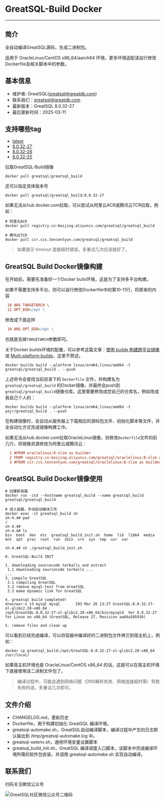 # GreatSQL-Build Docker
---

## 简介

全自动编译GreatSQL源码，生成二进制包。

适用于 OracleLinux/CentOS x86_64/aarch64 环境，更多环境适配请自行修改Dockerfile及相关脚本中的参数。

## 基本信息
- 维护者: GreatSQL(greatsql@greatdb.com)
- 联系我们：greatsql@greatdb.com
- 最新版本：GreatSQL 8.0.32-27
- 最后更新时间：2025-03-11

## 支持哪些tag

- [latest](https://hub.docker.com/layers/greatsql/greatsql_build/latest/images/sha256-16c3b1f7336578e9ad96593d8e3b02de032ede456a5f4681f11cff538673bdd8)
- [8.0.32-27](https://hub.docker.com/layers/greatsql/greatsql_build/8.0.32-27/images/sha256-16c3b1f7336578e9ad96593d8e3b02de032ede456a5f4681f11cff538673bdd8)
- [8.0.32-26](https://hub.docker.com/layers/greatsql/greatsql_build/8.0.32-26/images/sha256-a8bea01ea86b77866f8e4739859537b6f4b5060178ae06552e6fad4607c4e0cf)
- [8.0.32-25](https://hub.docker.com/layers/greatsql/greatsql/8.0.32-25/images/sha256-6a01d0b1b9107b286601249202803da5b08e9f729b8727f691ce423928994eef)

拉取GreatSQL-Build镜像

```shell
docker pull greatsql/greatsql_build
```

还可以指定具体版本号

```shell
docker pull greatsql/greatsql_build:8.0.32-27
```

如果无法从hub.docker.com拉取，可以尝试从阿里云ACR或腾讯云TCR拉取，例如：

```shell
# 阿里云ACR
docker pull registry.cn-beijing.aliyuncs.com/greatsql/greatsql_build

# 腾讯云TCR
docker pull ccr.ccs.tencentyun.com/greatsql/greatsql_build
```

> 如果提示 timeout 连接超时错误，多重试几次应该就好了。

## GreatSQL Build Docker镜像构建

在开始前，需要先准备好一个Docker builx环境，这是为了支持多平台构建。

如果不需要支持多平台，则可以自行修改Dockerfile中的第10-11行，将原来的内容

```ini
 10 ARG TARGETARCH \
 11 OPT_DIR=/opt \
```

修改成下面这样

```ini
 10 ARG OPT_DIR=/opt \
```

也就是去掉`TARGETARCH`参数即可。

关于Docker buildx环境的配置，可以参考这篇文章：[使用 buildx 构建跨平台镜像](https://zhuanlan.zhihu.com/p/622399482) 或 [Multi-platform builds](https://docs.docker.com/build/building/multi-platform/)，这里不赘述。

```shell
docker buildx build --platform linux/arm64,linux/amd64 -t greatsql/greatsql_build . --push
```

上述命令会查找当前目录下的 `Dockerfile` 文件，并构建名为 `greatsql/greatsql_build` 的Docker镜像，并最终会push到`greatsql/greatsql_build`镜像仓库。这里需要修改成您自己的仓库名，例如改成我自己个人的：

```shell
docker buildx build --platform linux/arm64,linux/amd64 -t yejr/greatsql_build . --push
```

在构建镜像时，会自动从服务器上下载相应的源码包文件、初始化脚本等文件，并全自动化方式完成镜像构建工作。

如果无法从hub.docker.com拉取OracleLinux镜像，则修改`Dockerfile`文件的前几行，将镜像资源修改为阿里云或腾讯云：

```ini
  1 #FROM oraclelinux:8-slim as builder
  2 FROM registry.cn-beijing.aliyuncs.com/greatsql/oraclelinux:8-slim as builder
  3 #FROM ccr.ccs.tencentyun.com/greatsql/oraclelinux:8-slim as builder
```

## GreatSQL Build Docker镜像使用

```shell
# 创建新容器
docker run -itd --hostname greatsql_build --name greatsql_build greatsql/greatsql_build

# 进入容器，手动启动编译工作
docker exec -it greatsql_build sh
sh-4.4# pwd
/
sh-4.4#
sh-4.4# ls
bin  boot  dev  etc  greatsql_build_init.sh  home  lib  lib64  media  mnt  opt  proc  root  run  sbin  srv  sys  tmp  usr  var

sh-4.4# sh ./greatsql_build_init.sh

0. GreatSQL-Build INIT

1. downloading sourcecode tarballs and extract
 1.1 downloading sourcecode tarballs ...
...
3. compile GreatSQL
 3.1 compiling GreatSQL
 3.2 remove mysql-test from GreatSQL
 3.3 make dynamic link for GreatSQL

4. greatsql build completed!
drwxrwxr-x 13 mysql mysql       293 Mar 26 13:27 GreatSQL-8.0.32-27-ol-glibc2.28-x86_64
/opt/GreatSQL-8.0.32-27-ol-glibc2.28-x86_64/bin/mysqld  Ver 8.0.32-27 for Linux on x86_64 (GreatSQL, Release 27, Revision aa66a385910)

5. remove files and clean up 
```

可以看到已经完成编译，可以将容器中编译好的二进制包文件拷贝到宿主机上，例如：

```shell
docker cp greatsql_build:/opt/GreatSQL-8.0.32-27-ol-glibc2.28-x86_64 /usr/local/
```

如果宿主机环境也是 OracleLinux/CentOS x86_64 的话，这就可以在宿主机环境下直接使用该二进制文件包了。

> 编译过程中，可能会遇到网络问题（DNS解析失败、网络连接超时等）导致失败的话，多重试几次即可。

## 文件介绍
- CHANGELOG.md，更新历史
- Dockerfile，用于构建初始化 GreatSQL 编译环境。
- greatsql-automake.sh，GreatSQL自动编译脚本，编译过程中产生的日志默认输出到 /tmp/greatsql-automake.log 中。
- greatsql-setenv.sh，通用环境变量设置脚本
- greatsql_build_init.sh，GreatSQL 编译调度入口脚本，该脚本中完成编译环境所需的软件包安装，并调用 greatsql-automake.sh 实现自动编译。

## 联系我们
扫码关注微信公众号

![GreatSQL社区微信公众号二维码](https://images.gitee.com/uploads/images/2021/0802/143402_f9d6cb61_8779455.jpeg "greatsql社区-wx-qrcode-0.5m.jpg")
